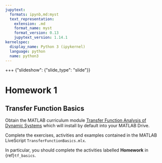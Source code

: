 ```yaml
---
jupytext:
  formats: ipynb,md:myst
  text_representation:
    extension: .md
    format_name: myst
    format_version: 0.13
    jupytext_version: 1.14.1
kernelspec:
  display_name: Python 3 (ipykernel)
  language: python
  name: python3
---
```


+++ {"slideshow": {"slide_type": "slide"}}

# Homework 1

## Transfer Function Basics

Obtain the MATLAB curriculum module [Transfer Function Analysis of Dynamic Systems](https://github.com/MathWorks-Teaching-Resources/Transfer-Function-Analysis-of-Dynamic-Systems) which will install by default into your MATLAB Drive.

Complete the exercises, activities and examples contained in the MATLAB LiveScript `TransferFunctionBasics.mlx`.

In particular, you should complete the activities labelled **Homework** in {ref}`tf_basics`.